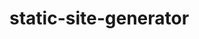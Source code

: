                                                                                            

# static-site-generator
